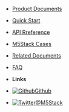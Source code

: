 - [Product Documents](en/product_documents)
- [Quick Start](en/quick_start)
- [API Rreference](en/api_reference)
- [M5Stack Cases](en/m5stack_cases)
- [Related Documents](en/related_documents)
- [FAQ](en/faq)


- **Links**
- [![Github](https://icongram.jgog.in/simple/github.svg?color=808080&size=16)Github](https://github.com/m5stack)
- [![Twitter](https://icongram.jgog.in/simple/twitter.svg?colored&size=16)@M5Stack](http://twitter.com/M5Stack)
